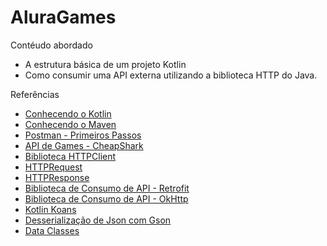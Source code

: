 # AluraGames

Contéudo abordado

* A estrutura básica de um projeto Kotlin
* Como consumir uma API externa utilizando a biblioteca HTTP do Java.


Referências

* [Conhecendo o Kotlin](https://www.alura.com.br/artigos/kotlin)
* [Conhecendo o Maven](https://www.alura.com.br/artigos/conhecendo-melhor-maven)
* [Postman - Primeiros Passos](https://www.alura.com.br/artigos/postman-como-instalar-dar-seus-primeiros-passos)
* [API de Games - CheapShark](https://apidocs.cheapshark.com/)
* [Biblioteca HTTPClient](https://docs.oracle.com/en/java/javase/17/docs/api/java.net.http/java/net/http/package-summary.html)
* [HTTPRequest](https://docs.oracle.com/en/java/javase/17/docs/api/java.net.http/java/net/http/HttpRequest.html)
* [HTTPResponse](https://docs.oracle.com/en/java/javase/17/docs/api/java.net.http/java/net/http/HttpResponse.html)
* [Biblioteca de Consumo de API - Retrofit](https://square.github.io/retrofit/)
* [Biblioteca de Consumo de API - OkHttp](https://square.github.io/okhttp/)
* [Kotlin Koans](https://play.kotlinlang.org/koans/overview)
* [Desserialização de Json com Gson](https://github.com/google/gson/blob/main/UserGuide.md)
* [Data Classes](https://kotlinlang.org/docs/data-classes.html)
